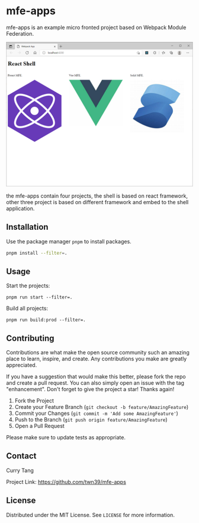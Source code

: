 # mfe-apps

mfe-apps is an example micro fronted project based on Webpack Module Federation.

![mfe](./mfe.PNG)

the mfe-apps contain four projects, the shell is based on react framework,
other three project is based on different framework and embed to the shell application.


## Installation

Use the package manager `pnpm` to install packages.

```bash
pnpm install --filter=.
```

## Usage

Start the projects:
```shell
pnpm run start --filter=.
```

Build all projects:

```shell
pnpm run build:prod --filter=.
```

## Contributing
Contributions are what make the open source community such an amazing place to learn, inspire, and create. Any contributions you make are greatly appreciated.

If you have a suggestion that would make this better, please fork the repo and create a pull request. You can also simply open an issue with the tag "enhancement". Don't forget to give the project a star! Thanks again!

1. Fork the Project
2. Create your Feature Branch (`git checkout -b feature/AmazingFeature`)
3. Commit your Changes (`git commit -m 'Add some AmazingFeature'`)
4. Push to the Branch (`git push origin feature/AmazingFeature`)
5. Open a Pull Request


Please make sure to update tests as appropriate.

## Contact

Curry Tang

Project Link: https://github.com/twn39/mfe-apps

## License
Distributed under the MIT License. See `LICENSE` for more information.
